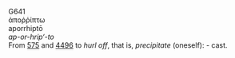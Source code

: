 G641  
ἀποῤῥίπτω  
aporrhiptō  
*ap-or-hrip‘-to*  
From [575](g0575) and [4496](g4496) to *hurl* *off*, that is,
*precipitate* (oneself): - cast.  
